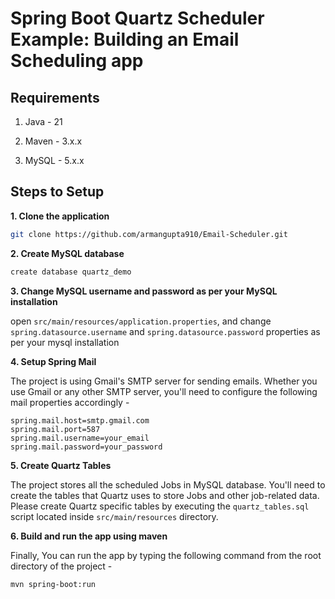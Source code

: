 # Spring Boot Quartz Scheduler Example: Building an Email Scheduling app

## Requirements

1. Java - 21

2. Maven - 3.x.x

3. MySQL - 5.x.x

## Steps to Setup

**1. Clone the application**

```bash
git clone https://github.com/armangupta910/Email-Scheduler.git
```

**2. Create MySQL database**

```bash
create database quartz_demo
```

**3. Change MySQL username and password as per your MySQL installation**

open `src/main/resources/application.properties`, and change `spring.datasource.username` and `spring.datasource.password` properties as per your mysql installation


**4. Setup Spring Mail**

The project is using Gmail's SMTP server for sending emails. Whether you use Gmail or any other SMTP server, you'll need to configure the following mail properties accordingly -

```properties
spring.mail.host=smtp.gmail.com
spring.mail.port=587
spring.mail.username=your_email
spring.mail.password=your_password
```

**5. Create Quartz Tables**

The project stores all the scheduled Jobs in MySQL database. You'll need to create the tables that Quartz uses to store Jobs and other job-related data. Please create Quartz specific tables by executing the `quartz_tables.sql` script located inside `src/main/resources` directory.


**6. Build and run the app using maven**

Finally, You can run the app by typing the following command from the root directory of the project -

```bash
mvn spring-boot:run
```
